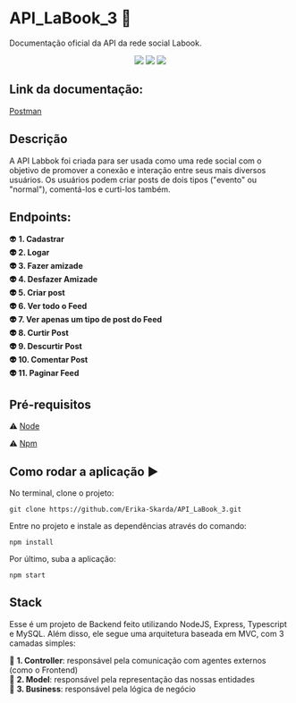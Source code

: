 # API_LaBook_3 :rocket:
Documentação oficial da API da rede social Labook.

<p align="center">

  <img src="https://img.shields.io/static/v1?label=javascript&message=language&color=green&style=for-the-badge&logo=JAVASCRIPT"/>
  <img src="https://img.shields.io/static/v1?label=typescript&message=language&color=blue&style=for-the-badge&logo=TYPESCRIPT"/>
  <img src="https://img.shields.io/static/v1?label=node&message=language&color=purple&style=for-the-badge&logo="NODE"/>
</p>

## Link da documentação:

[Postman](https://documenter.getpostman.com/view/10904258/T17AjBDu?version=latest)

## Descrição
A API Labbok foi criada para ser usada como uma rede social com o objetivo de promover a conexão e interação entre seus mais diversos usuários. Os usuários podem criar posts de dois tipos ("evento" ou "normal"), comentá-los e curti-los também. 

## Endpoints:

:alien: <b> 1. Cadastrar </br>
:alien: 2. Logar</br>
:alien: 3. Fazer amizade</br>
:alien: 4. Desfazer Amizade</br>
:alien: 5. Criar post</br>
:alien: 6. Ver todo o Feed</br>
:alien: 7. Ver apenas um tipo de post do Feed</br>
:alien: 8. Curtir Post</br>
:alien: 9. Descurtir Post</br> 
:alien: 10. Comentar Post</br>
:alien: 11. Paginar Feed</br> </b>

## Pré-requisitos

:warning: [Node](https://nodejs.org/en/download/)

:warning: [Npm](https://www.npmjs.com/)

## Como rodar a aplicação :arrow_forward:

No terminal, clone o projeto: 

```
git clone https://github.com/Erika-Skarda/API_LaBook_3.git
```
Entre no projeto e instale as dependências através do comando:
```
npm install
```
Por último, suba a aplicação: 
```
npm start
```

## Stack
Esse é um projeto de Backend feito utilizando NodeJS, Express, Typescript 
e MySQL. Além disso, ele segue uma arquitetura baseada em MVC, com 3 camadas 
simples:

:rocket: <b>1. Controller</b>: responsável pela comunicação com agentes externos 
(como o Frontend)</br>
:rocket: <b>2. Model</b>: responsável pela representação das nossas entidades </br>
:rocket: <b>3. Business</b>: responsável pela lógica de negócio</br>
